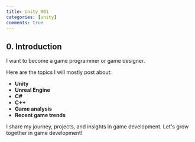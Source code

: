 ```yaml
---
title: Unity_001
categories: [unity]
comments: true
---
```


## 0. Introduction

I want to become a game programmer or game designer. 

Here are the topics I will mostly post about: 

 - **Unity**
 - **Unreal Engine**
 - **C#**
 - **C++**
 - **Game analysis**
 - **Recent game trends**

 I share my journey, projects, and insights in game development. Let's grow together in game development!
